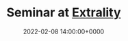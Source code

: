 ---
layout: page
title: Seminar at <a href="https://www.extrality.ai/">Extrality</a>
date: 2022-02-08 14:00:00+0000
description: "Improving Generalization for Dynamical Systems Learning"
---